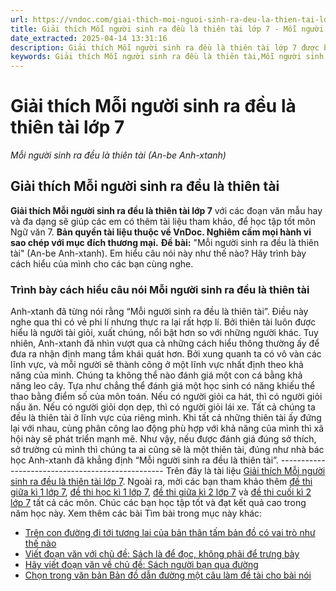 ```yaml
---
url: https://vndoc.com/giai-thich-moi-nguoi-sinh-ra-deu-la-thien-tai-lop-7-289148
title: Giải thích Mỗi người sinh ra đều là thiên tài lớp 7 - Mỗi người sinh ra đều là thiên tài (An-be Anh-xtanh) - VnDoc.com
date_extracted: 2025-04-14 13:31:16
description: Giải thích Mỗi người sinh ra đều là thiên tài lớp 7 được biên soạn nhằm giúp các em HS đạt kết quả tốt trong quá trình làm bài tập và học tập môn Ngữ văn lớp 7.
keywords: Giải thích Mỗi người sinh ra đều là thiên tài,Mỗi người sinh ra đều là thiên tài,trình bày cách hiểu câu nói Mỗi người sinh ra đều là thiên tài,cách hiểu câu nói Mỗi người sinh ra đều là thiên tài,Mỗi người sinh ra đều là thiên tài lớp 7
---
```


# Giải thích Mỗi người sinh ra đều là thiên tài lớp 7
 _Mỗi người sinh ra đều là thiên tài \(An-be Anh-xtanh\)_
## **Giải thích Mỗi người sinh ra đều là thiên tài**
**Giải thích Mỗi người sinh ra đều là thiên tài lớp 7** với các đoạn văn mẫu hay và đa dạng sẽ giúp các em có thêm tài liệu tham khảo, để học tập tốt môn Ngữ văn 7.
**Bản quyền tài liệu thuộc về VnDoc. Nghiêm cấm mọi hành vi sao chép với mục đích thương mại.**
**Đề bài:** "Mỗi người sinh ra đều là thiên tài" \(An-be Anh-xtanh\). Em hiểu câu nói này như thế nào? Hãy trình bày cách hiểu của mình cho các bạn cùng nghe.
### Trình bày cách hiểu câu nói Mỗi người sinh ra đều là thiên tài
Anh-xtanh đã từng nói rằng “Mỗi người sinh ra đều là thiên tài”. Điều này nghe qua thì có vẻ phi lí nhưng thực ra lại rất hợp lí. Bởi thiên tài luôn được hiểu là người tài giỏi, xuất chúng, nổi bật hơn so với những người khác. Tuy nhiên, Anh-xtanh đã nhìn vượt qua cả những cách hiểu thông thường ấy để đưa ra nhận định mang tầm khái quát hơn. Bởi xung quanh ta có vô vàn các lĩnh vực, và mỗi người sẽ thành công ở một lĩnh vực nhất định theo khả năng của mình. Chúng ta không thể nào đánh giá một con cá bằng khả năng leo cây. Tựa như chẳng thể đánh giá một học sinh có năng khiếu thể thao bằng điểm số của môn toán. Nếu có người giỏi ca hát, thì có người giỏi nấu ăn. Nếu có người giỏi dọn dẹp, thì có người giỏi lái xe. Tất cả chúng ta đều là thiên tài ở lĩnh vực của riêng mình. Khi tất cả những thiên tài ấy đứng lại với nhau, cùng phân công lao động phù hợp với khả năng của mình thì xã hội này sẽ phát triển mạnh mẽ. Như vậy, nếu được đánh giá đúng sở thích, sở trường củ mình thì chúng ta ai cũng sẽ là một thiên tài, đúng như nhà bác học Anh-xtanh đã khẳng định “Mỗi người sinh ra đều là thiên tài”.
\-------------------------------------------------
Trên đây là tài liệu [Giải thích Mỗi người sinh ra đều là thiên tài lớp 7](<https://vndoc.com/giai-thich-moi-nguoi-sinh-ra-deu-la-thien-tai-lop-7-289148>). Ngoài ra, mời các bạn tham khảo thêm [đề thi giữa kì 1 lớp 7](<https://vndoc.com/de-thi-giua-ki-1-lop7>), [đề thi học kì 1 lớp 7](<https://vndoc.com/de-thi-hoc-ki-1-lop7>), [đề thi giữa kì 2 lớp 7](<https://vndoc.com/de-thi-giua-ki-2-lop7>) và [đề thi cuối kì 2 lớp 7](<https://vndoc.com/de-thi-hoc-ki-2-lop7>) tất cả các môn. Chúc các bạn học tập tốt và đạt kết quả cao trong năm học này.
Xem thêm các bài Tìm bài trong mục này khác:
  * [Trên con đường đi tới tương lai của bản thân tấm bản đồ có vai trò như thế nào](</tren-con-duong-di-toi-tuong-lai-cua-ban-than-tam-ban-do-co-vai-tro-nhu-the-nao-289696>)
  * [Viết đoạn văn với chủ đề: Sách là để đọc, không phải để trưng bày](</viet-doan-van-voi-chu-de-sach-la-de-doc-khong-phai-de-trung-bay-289697>)
  * [Hãy viết đoạn văn về chủ đề: Sách người bạn qua đường](</hay-viet-doan-van-ve-chu-de-sach-nguoi-ban-qua-duong-289698>)
  * [Chọn trong văn bản Bản đồ dẫn đường một câu làm đề tài cho bài nói](</chon-trong-van-ban-ban-do-dan-duong-mot-cau-lam-de-tai-cho-bai-noi-289700>)

